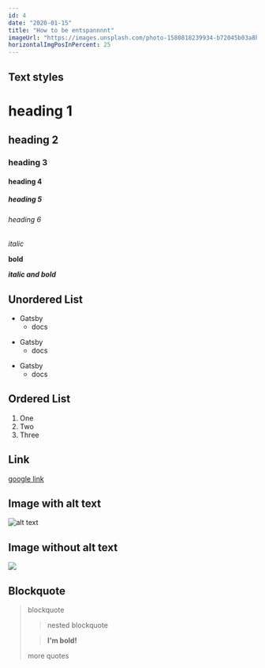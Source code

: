 ```yaml
---
id: 4
date: "2020-01-15"
title: "How to be entspannnnt"
imageUrl: "https://images.unsplash.com/photo-1580818239934-b72045b03a8b?ixlib=rb-1.2.1&ixid=eyJhcHBfaWQiOjEyMDd9&auto=format&fit=crop&w=661&q=80"
horizontalImgPosInPercent: 25
---
```


## Text styles

# heading 1
## heading 2
### heading 3
#### heading 4
##### heading 5
###### heading 6

*italic*

**bold**

***italic and bold***

## Unordered List

* Gatsby
  * docs
- Gatsby
  - docs
+ Gatsby
  + docs

## Ordered List

1. One
1. Two
1. Three

## Link
[google link](www.google.de)

## Image with alt text
![alt text](https://images.unsplash.com/photo-1580853562095-ea5edfb7b03d?ixlib=rb-1.2.1&ixid=eyJhcHBfaWQiOjEyMDd9&auto=format&fit=crop&w=634&q=80)

## Image without alt text
![](https://images.unsplash.com/photo-1580853562095-ea5edfb7b03d?ixlib=rb-1.2.1&ixid=eyJhcHBfaWQiOjEyMDd9&auto=format&fit=crop&w=634&q=80e)

## Blockquote
> blockquote
>
> > nested blockquote
>
> > **I'm bold!**
>
> more quotes